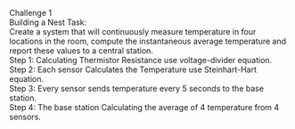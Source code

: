 Challenge 1 <br/>
Building a Nest Task: <br/>
Create a system that will continuously measure temperature in four locations in the room, compute the instantaneous average temperature and report these values to a central station. <br/>
Step 1: Calculating Thermistor Resistance use voltage-divider equation.<br/>
Step 2: Each sensor Calculates the Temperature use Steinhart-Hart equation.<br/>
Step 3: Every sensor sends temperature every 5 seconds to the base station. <br/>
Step 4: The base station Calculating the average of 4 temperature from 4 sensors.
